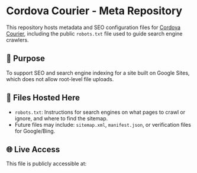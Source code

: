 # Cordova Courier - Meta Repository

This repository hosts metadata and SEO configuration files for [Cordova Courier](https://www.cordovacourier.com), including the public `robots.txt` file used to guide search engine crawlers.

## 🚀 Purpose
To support SEO and search engine indexing for a site built on Google Sites, which does not allow root-level file uploads.

## 📄 Files Hosted Here
- `robots.txt`: Instructions for search engines on what pages to crawl or ignore, and where to find the sitemap.
- Future files may include: `sitemap.xml`, `manifest.json`, or verification files for Google/Bing.

## 🌐 Live Access
This file is publicly accessible at:
